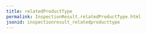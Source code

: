 ```yaml
---
title: relatedProductType
permalink: InspectionResult.relatedProductType.html
jsonid: inspectionresult_relatedproducttype
---
```

